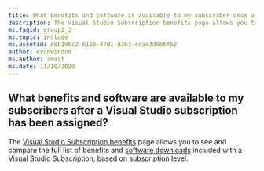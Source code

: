 ```yaml
---
title: What benefits and software is available to my subscriber once a Visual Studio subscription has been assigned?
description: The Visual Studio Subscription benefits page allows you to see and compare the full list of benefits and software downloads included...
ms.faqid: group2_2
ms.topic: include
ms.assetid: e8b196c2-6118-47d1-8363-ceae3d9b6fb2
author: evanwindom
ms.author: amast
ms.date: 11/10/2020
---
```


## What benefits and software are available to my subscribers after a Visual Studio subscription has been assigned?

The [Visual Studio Subscription benefits](https://visualstudio.microsoft.com/vs/benefits/) page allows you to see and compare the full list of benefits and [software downloads](https://learn.microsoft.com/visualstudio/subscriptions/software-download-list) included with a Visual Studio Subscription, based on subscription level.
